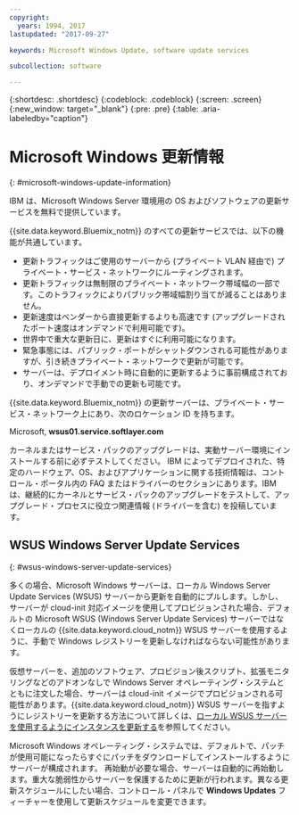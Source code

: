 ```yaml
---
copyright:
  years: 1994, 2017
lastupdated: "2017-09-27"

keywords: Microsoft Windows Update, software update services

subcollection: software

---
```


{:shortdesc: .shortdesc}
{:codeblock: .codeblock}
{:screen: .screen}
{:new_window: target="_blank"}
{:pre: .pre}
{:table: .aria-labeledby="caption"}

# Microsoft Windows 更新情報
{: #microsoft-windows-update-information}

IBM は、Microsoft Windows Server 環境用の OS およびソフトウェアの更新サービスを無料で提供しています。

{{site.data.keyword.Bluemix_notm}} のすべての更新サービスでは、以下の機能が共通しています。
* 更新トラフィックはご使用のサーバーから (プライベート VLAN 経由で) プライベート・サービス・ネットワークにルーティングされます。
* 更新トラフィックは無制限のプライベート・ネットワーク帯域幅の一部です。このトラフィックによりパブリック帯域幅割り当てが減ることはありません。
* 更新速度はベンダーから直接更新するよりも高速です (アップグレードされたポート速度はオンデマンドで利用可能です)。
* 世界中で重大な更新日に、更新はすぐに利用可能になります。
* 緊急事態には、パブリック・ポートがシャットダウンされる可能性がありますが、引き続きプライベート・ネットワークで更新が可能です。
* サーバーは、デプロイメント時に自動的に更新するように事前構成されており、オンデマンドで手動での更新も可能です。


{{site.data.keyword.Bluemix_notm}} の更新サーバーは、プライベート・サービス・ネットワーク上にあり、次のロケーション ID を持ちます。

Microsoft, **wsus01.service.softlayer.com**

カーネルまたはサービス・パックのアップグレードは、実動サーバー環境にインストールする前に必ずテストしてください。 IBM によってデプロイされた、特定のハードウェア、OS、およびアプリケーションに関する技術情報は、コントロール・ポータル内の FAQ またはドライバーのセクションにあります。IBM は、継続的にカーネルとサービス・パックのアップグレードをテストして、アップグレード・プロセスに役立つ関連情報 (ドライバーを含む) を投稿しています。


## WSUS Windows Server Update Services
{: #wsus-windows-server-update-services}

多くの場合、Microsoft Windows サーバーは、ローカル Windows Server Update Services (WSUS) サーバーから更新を自動的にプルします。しかし、サーバーが cloud-init 対応イメージを使用してプロビジョンされた場合、デフォルトの Microsoft WSUS (Windows Server Update Services) サーバーではなくローカルの {{site.data.keyword.cloud_notm}} WSUS サーバーを使用するように、手動で Windows レジストリーを更新しなければならない可能性があります。


仮想サーバーを、追加のソフトウェア、プロビジョン後スクリプト、拡張モニタリングなどのアドオンなしで Windows Server オペレーティング・システムとともに注文した場合、サーバーは cloud-init イメージでプロビジョンされる可能性があります。{{site.data.keyword.cloud_notm}} WSUS サーバーを指すようにレジストリーを更新する方法について詳しくは、[ローカル WSUS サーバーを使用するようにインスタンスを更新する](/docs/infrastructure/software?topic=software-updating-an-instance-to-use-a-local-wsus-server)を参照してください。

Microsoft Windows オペレーティング・システムでは、デフォルトで、パッチが使用可能になったらすぐにパッチをダウンロードしてインストールするようにサーバーが構成されます。 再始動が必要な場合、サーバーは自動的に再始動します。重大な脆弱性からサーバーを保護するために更新が行われます。異なる更新スケジュールにしたい場合、コントロール・パネルで **Windows Updates** フィーチャーを使用して更新スケジュールを変更できます。
